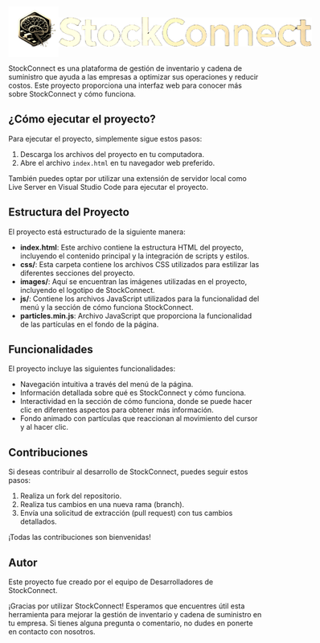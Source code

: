 <div style="display: flex; align-items: center;">
  <img src="./StockConnect/images/icons/M-LOGO.png" width=100/>
   <img src="./StockConnect/images/icons/StockConnect.png" width=600/>

</div>

StockConnect es una plataforma de gestión de inventario y cadena de suministro que ayuda a las empresas a optimizar sus operaciones y reducir costos. Este proyecto proporciona una interfaz web para conocer más sobre StockConnect y cómo funciona.

## ¿Cómo ejecutar el proyecto?

Para ejecutar el proyecto, simplemente sigue estos pasos:

1. Descarga los archivos del proyecto en tu computadora.
2. Abre el archivo `index.html` en tu navegador web preferido.

También puedes optar por utilizar una extensión de servidor local como Live Server en Visual Studio Code para ejecutar el proyecto.

## Estructura del Proyecto

El proyecto está estructurado de la siguiente manera:

- **index.html**: Este archivo contiene la estructura HTML del proyecto, incluyendo el contenido principal y la integración de scripts y estilos.
- **css/**: Esta carpeta contiene los archivos CSS utilizados para estilizar las diferentes secciones del proyecto.
- **images/**: Aquí se encuentran las imágenes utilizadas en el proyecto, incluyendo el logotipo de StockConnect.
- **js/**: Contiene los archivos JavaScript utilizados para la funcionalidad del menú y la sección de cómo funciona StockConnect.
- **particles.min.js**: Archivo JavaScript que proporciona la funcionalidad de las partículas en el fondo de la página.

## Funcionalidades

El proyecto incluye las siguientes funcionalidades:

- Navegación intuitiva a través del menú de la página.
- Información detallada sobre qué es StockConnect y cómo funciona.
- Interactividad en la sección de cómo funciona, donde se puede hacer clic en diferentes aspectos para obtener más información.
- Fondo animado con partículas que reaccionan al movimiento del cursor y al hacer clic.

## Contribuciones

Si deseas contribuir al desarrollo de StockConnect, puedes seguir estos pasos:

1. Realiza un fork del repositorio.
2. Realiza tus cambios en una nueva rama (branch).
3. Envía una solicitud de extracción (pull request) con tus cambios detallados.

¡Todas las contribuciones son bienvenidas!

## Autor

Este proyecto fue creado por el equipo de Desarrolladores de StockConnect.

¡Gracias por utilizar StockConnect! Esperamos que encuentres útil esta herramienta para mejorar la gestión de inventario y cadena de suministro en tu empresa. Si tienes alguna pregunta o comentario, no dudes en ponerte en contacto con nosotros.
